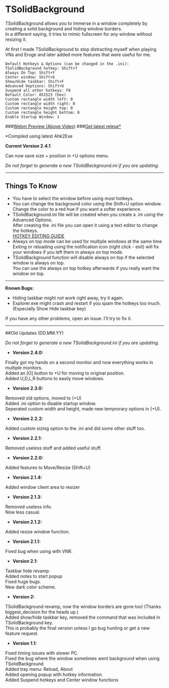 # **TSolidBackground**  

TSolidBackground allows you to immerse in a window completely by creating a solid background and hiding window borders.  
In a different saying, it tries to mimic fullscreen for any window without resizing it.  

At first I made TSolidBackground to stop distracting myself when playing VNs and Eroge 
and later added more features that were useful for me.

    Default Hotkeys & Options (can be changed in the .ini):  
    TSolidBackground hotkey: Shift+T
    Always On Top: Shift+Y
    Center window: Shift+G
    Show/Hide taskbar: Shift+F
    Advanced Ooptions: Shift+U
    Suspend all other hotkeys: F8
    Default Color: 051523 (hex)
	Custom rectangle width left: 0
	Custom rectangle width right: 0
	Custom rectangle height top: 0
	Custom rectangle height bottom: 0
	Enable Startup Window: 1

###[Webm Preview (Above Video)](https://raw.githubusercontent.com/Onurtag/TSolidBackground/gh-pages/Preview/TSolidBackground%20Preview.webm)
###[Get latest relese*](https://github.com/Onurtag/TSolidBackground/releases)  

*Compiled using latest Ahk2Exe  


**Current Version 2.4.1**  

Can now save size + position in +U options menu.
	
*Do not forget to generate a new TSolidBackground.ini if you are updating.*  

--------------------  
## Things To Know  

* You have to select the window before using most hotkeys.  
* You can change the background color using the Shift+U option window.  
Change the color to a red hue if you want a softer experience.  
* TSolidBackground.ini file will be created when you create a .ini using the Advanced Options.  
After creating the .ini file you can open it using a text editor to change the hotkeys.  
[HOTKEY EDITING GUIDE](http://www.autohotkey.com/docs/Hotkeys.htm)  
* Always on top mode can be used for multiple windows at the same time  
Exiting or reloading using the notification icon (right click - exit) will fix your windows if you left them in always on top mode.  
* TSolidBackground function will disable always on top if the selected window is always on top.  
You can use the always on top hotkey afterwards if you really want the window on top.  

--------------------  
**Known Bugs:**  

* Hiding taskbar might not work right away, try it again.  
* Explorer.exe might crash and restart if you spam the hotkeys too much. (Especially Show Hide taskbar key)  

If you have any other problems, open an issue. I'll try to fix it.  


--------------------  
##Old Updates (DD.MM.YY)  

*Do not forget to generate a new TSolidBackground.ini if you are updating.*  

* **Version 2.4.0:**  

Finally got my hands on a second monitor and now everything works in multiple monitors.  
Added an [O] button to +U for moving to original position.  
Added U,D,L,R buttons to easily move windows.  

* **Version 2.3.0:**  

Removed old options, moved to (+U)  
Added .ini option to disable startup window.  
Seperated custom width and height, made new temprorary options in (+U).  

* **Version 2.2.2:**  

Added custom sizing option to the .ini and did some other stuff too.

* **Version 2.2.1:**  

Removed useless stuff and added useful stuff.


* **Version 2.2.0:**  

Added features to Move/Resize (Shift+U)


* **Version 2.1.4:**  

Added window client area to resizer


* **Version 2.1.3:**  

Removed useless info.  
Now less casual.  


* **Version 2.1.2:**  

Added resize window function.


* **Version 2.1.1:**  

Fixed bug when using with VNR.


* **Version 2.1:**  

Taskbar hide revamp.  
Added notes to start popup  
Fixed huge bugs.  
New dark color scheme.  


* **Version 2:**  

TSolidBackground revamp, now the window borders are gone too! (Thanks biggest_decision for the heads up.)  
Added show/hide taskbar key, removed the command that was included in TSolidBackground key.  
This is probably the final version unless I go bug hunting or get a new feature request.  


* **Version 1.1:**  

Fixed timing issues with slower PC.  
Fixed the bug where the window sometimes went background when using TSolidBackground  
Added tray menu: Reload, About  
Added opening popup with hotkey information.  
Added Suspend hotkeys and Center window functions
